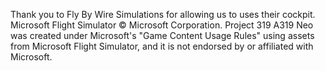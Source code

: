 Thank you to Fly By Wire Simulations for allowing us to uses their cockpit. Microsoft Flight Simulator © Microsoft Corporation. Project 319 A319 Neo was created under Microsoft's "Game Content Usage Rules" using assets from Microsoft Flight Simulator, and it is not endorsed by or affiliated with Microsoft.
